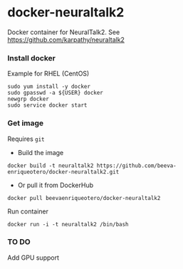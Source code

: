 # docker-neuraltalk2
Docker container for NeuralTalk2. See https://github.com/karpathy/neuraltalk2 

### Install docker
Example for RHEL (CentOS)

```
sudo yum install -y docker
sudo gpasswd -a ${USER} docker
newgrp docker
sudo service docker start
```

### Get image
Requires `git`

* Build the image
```
docker build -t neuraltalk2 https://github.com/beeva-enriqueotero/docker-neuraltalk2.git
```
* Or pull it from DockerHub
```
docker pull beevaenriqueotero/docker-neuraltalk2
```

Run container
```
docker run -i -t neuraltalk2 /bin/bash
```

### TO DO
Add GPU support

